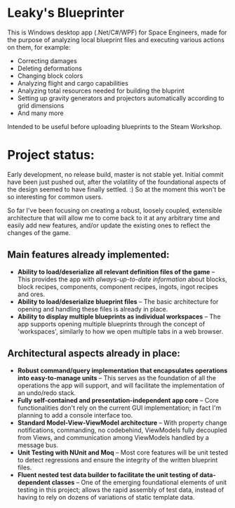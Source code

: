 # Leaky's Blueprinter

This is Windows desktop app (.Net/C#/WPF) for Space Engineers, made for the purpose of analyzing local blueprint files and executing various actions on them, for example:
- Correcting damages
- Deleting deformations
- Changing block colors
- Analyzing flight and cargo capabilities
- Analyzing total resources needed for building the bluprint
- Setting up gravity generators and projectors automatically according to grid dimensions
- And many more

Intended to be useful before uploading blueprints to the Steam Workshop.

# Project status:

Early development, no release build, master is not stable yet. Initial commit have been just pushed out, after the volatility of the foundational aspects of the design seemed to have finally settled. :) So at the moment this won't be so interesting for common users.

So far I've been focusing on creating a robust, loosely coupled, extensible architecture that will allow me to come back to it at any arbitrary time and easily add new features, and/or update the existing ones to reflect the changes of the game.

## Main features already implemented:
- **Ability to load/deserialize all relevant definition files of the game** – This provides the app with *always-up-to-date information* about blocks, block recipes, components, component recipes, ingots, ingot recipes and ores.
- **Ability to load/deserialize blueprint files** – The basic architecture for opening and handling these files is already in place.
- **Ability to display multiple blueprints as individual workspaces** – The app supports opening multiple blueprints through the concept of 'workspaces', similarly to how we open multiple tabs in a web browser.

## Architectural aspects already in place:
- **Robust command/query implementation that encapsulates operations into easy-to-manage units** – This serves as the foundation of all the operations the app will support, and will facilitate the implementation of an undo/redo stack.
- **Fully self-contained and presentation-independent app core** – Core functionalities don't rely on the current GUI implementation; in fact I'm planning to add a console interface too.
- **Standard Model-View-ViewModel architecture** – With property change notifications, commanding, no codebehind, ViewModels fully decoupled from Views, and communication among ViewModels handled by a message bus.
- **Unit Testing with NUnit and Moq** – Most core features will be unit tested to detect regressions and ensure the integrity of the written blueprint files.
- **Fluent nested test data builder to facilitate the unit testing of data-dependent classes** – One of the emerging foundational elements of unit testing in this project; allows the rapid assembly of test data, instead of having to rely on dozens of variations of static template data.
